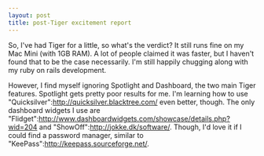 ```yaml
--- 
layout: post
title: post-Tiger excitement report
---
```

So, I've had Tiger for a little, so what's the verdict?  It still runs fine on my Mac Mini (with 1GB RAM).  A lot of people claimed it was faster, but I haven't found that to be the case necessarily.  I'm still happily chugging along with my ruby on rails development.

However, I find myself ignoring Spotlight and Dashboard, the two main Tiger features.  Spotlight gets pretty poor results for me.  I'm learning how to use "Quicksilver":http://quicksilver.blacktree.com/ even better, though.  The only dashboard widgets I use are "Flidget":http://www.dashboardwidgets.com/showcase/details.php?wid=204 and "ShowOff":http://jokke.dk/software/.  Though, I'd love it if I could find a password manager, similar to "KeePass":http://keepass.sourceforge.net/.
